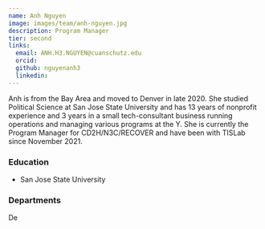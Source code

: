 ```yaml
---
name: Anh Nguyen
image: images/team/anh-nguyen.jpg
description: Program Manager
tier: second
links:
  email: ANH.H3.NGUYEN@cuanschutz.edu
  orcid: 
  github: nguyenanh3
  linkedin: 
---
```


Anh is from the Bay Area and moved to Denver in late 2020.  She studied Political Science at San Jose State University and has 13 years of nonprofit experience and 3 years in a small tech-consultant business running operations and managing various programs at the Y. She is currently the Program Manager for CD2H/N3C/RECOVER and have been with TISLab since November 2021.

### Education

- San Jose State University

### Departments

De
